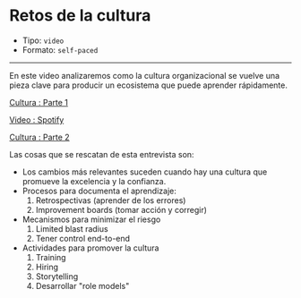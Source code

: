 # Retos de la cultura

* Tipo: `video`
* Formato: `self-paced`

***

En este video analizaremos como la cultura organizacional se vuelve una 
pieza clave para producir un ecosistema que puede aprender rápidamente.


[Cultura : Parte 1](https://www.useloom.com/share/90102cf63263435faa7f867c1e9c2d33)

[Video : Spotify](https://vimeo.com/94950270)

[Cultura : Parte 2](https://www.useloom.com/share/9829eb5e520a4ee69e2b915f2d388e30)

Las cosas que se rescatan de esta entrevista son:

* Los cambios más relevantes suceden cuando hay una cultura que promueve 
	la excelencia y la confianza.
* Procesos para documenta el aprendizaje:
	1. Retrospectivas (aprender de los errores)
	2. Improvement boards (tomar acción y corregir)
* Mecanismos para minimizar el riesgo
	1. Limited blast radius
	2. Tener control end-to-end
* Actividades para promover la cultura
	1. Training
	2. Hiring
	3. Storytelling
	4. Desarrollar "role models"